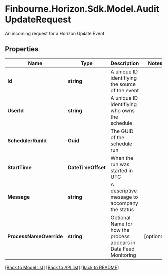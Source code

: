 # Finbourne.Horizon.Sdk.Model.AuditUpdateRequest
An incoming request for a Horizon Update Event

## Properties

Name | Type | Description | Notes
------------ | ------------- | ------------- | -------------
**Id** | **string** | A unique ID identifiying the source of the event | 
**UserId** | **string** | A unique ID identifiying who owns the schedule | 
**SchedulerRunId** | **Guid** | The GUID of the schedule run | 
**StartTime** | **DateTimeOffset** | When the run was started in UTC | 
**Message** | **string** | A descriptive message to accompany the status | 
**ProcessNameOverride** | **string** | Optional Name for how the process appears in Data Feed Monitoring | [optional] 

[[Back to Model list]](../README.md#documentation-for-models) [[Back to API list]](../README.md#documentation-for-api-endpoints) [[Back to README]](../README.md)


